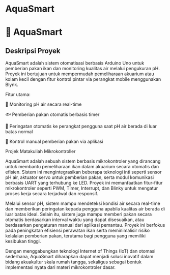 # AquaSmart
# 🌊 AquaSmart
## Deskripsi Proyek
AquaSmart adalah sistem otomatisasi berbasis Arduino Uno untuk pemberian pakan ikan dan monitoring kualitas air melalui pengukuran pH. Proyek ini bertujuan untuk mempermudah pemeliharaan akuarium atau kolam kecil dengan fitur kontrol pintar via perangkat mobile menggunakan Blynk.

Fitur utama:

🚿 Monitoring pH air secara real-time

🐟 Pemberian pakan otomatis berbasis timer

📱 Peringatan otomatis ke perangkat pengguna saat pH air berada di luar batas normal

🔄 Kontrol manual pemberian pakan via aplikasi


Projek Matakuliah Mikrokontroller

  AquaSmart adalah sebuah sistem berbasis mikrokontroler yang dirancang untuk membantu pemeliharaan ikan dalam akuarium secara otomatis dan efisien. Sistem ini mengintegrasikan beberapa teknologi inti seperti sensor pH air, aktuator servo untuk pemberian pakan, serta modul komunikasi berbasis UART yang terhubung ke LED. Proyek ini memanfaatkan fitur-fitur mikrokontroler seperti PWM, Timer, Interrupt, dan Blinky untuk mengatur proses kerja secara terjadwal dan responsif.
  
  Melalui sensor pH, sistem mampu mendeteksi kondisi air secara real-time dan memberikan peringatan kepada pengguna apabila kualitas air berada di luar batas ideal. Selain itu, sistem juga mampu memberi pakan secara otomatis berdasarkan interval waktu yang dapat disesuaikan, atau berdasarkan pengaturan manual dari aplikasi pemantau. Proyek ini berfokus pada peningkatan efisiensi perawatan ikan serta meminimalisir risiko kelalaian pemberian pakan, terutama bagi pengguna yang memiliki kesibukan tinggi.
 
  Dengan menggabungkan teknologi Internet of Things (IoT) dan otomasi sederhana, AquaSmart diharapkan dapat menjadi solusi inovatif dalam bidang akuakultur skala rumah tangga, sekaligus sebagai bentuk implementasi nyata dari materi mikrokontroler dasar.

